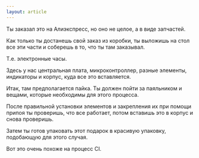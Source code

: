 ```yaml
---
layout: article
---
```

Ты заказал это на Алиэкспресс, но оно не целое, а в виде запчастей.

Как только ты достанешь свой заказ из коробки, ты выложишь на стол все эти части и соберешь в то, что ты там заказывал.

Т.е. электронные часы.

Здесь у нас центральная плата, микроконтроллер, разные элементы, индикаторы и корпус, куда все это вставляется.

Итак, там предполагается пайка. Ты должен пойти за паяльником и вещами, которые необходимы для этого процесса.

После правильной установки элементов и закрепления их при помощи припоя ты проверишь, что все работает, потом вставишь это в корпус и снова проверишь.

Затем ты готов упаковать этот подарок в красивую упаковку, подобающую для этого случая.

Вот это очень похоже на процесс CI.
